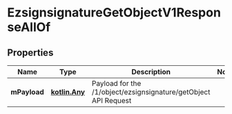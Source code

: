 
# EzsignsignatureGetObjectV1ResponseAllOf

## Properties
Name | Type | Description | Notes
------------ | ------------- | ------------- | -------------
**mPayload** | [**kotlin.Any**](.md) | Payload for the /1/object/ezsignsignature/getObject API Request | 



